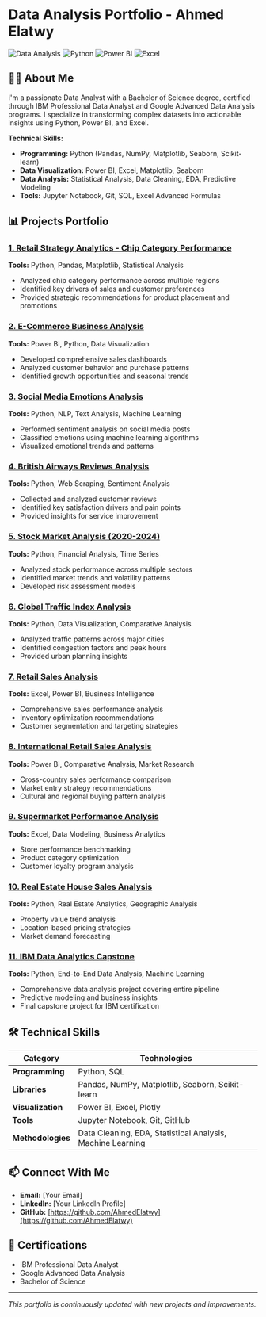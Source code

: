 # Data Analysis Portfolio - Ahmed Elatwy

![Data Analysis](https://img.shields.io/badge/Data-Analysis-blue)
![Python](https://img.shields.io/badge/Python-Expert-green)
![Power BI](https://img.shields.io/badge/Power_BI-Pro-yellow)
![Excel](https://img.shields.io/badge/Excel-Advanced-orange)

## 👨‍💻 About Me

I'm a passionate Data Analyst with a Bachelor of Science degree, certified through IBM Professional Data Analyst and Google Advanced Data Analysis programs. I specialize in transforming complex datasets into actionable insights using Python, Power BI, and Excel.

**Technical Skills:**
- **Programming:** Python (Pandas, NumPy, Matplotlib, Seaborn, Scikit-learn)
- **Data Visualization:** Power BI, Excel, Matplotlib, Seaborn
- **Data Analysis:** Statistical Analysis, Data Cleaning, EDA, Predictive Modeling
- **Tools:** Jupyter Notebook, Git, SQL, Excel Advanced Formulas

## 📊 Projects Portfolio

### [1. Retail Strategy Analytics - Chip Category Performance](projects/retail-strategy-analytics/)
**Tools:** Python, Pandas, Matplotlib, Statistical Analysis
- Analyzed chip category performance across multiple regions
- Identified key drivers of sales and customer preferences
- Provided strategic recommendations for product placement and promotions

### [2. E-Commerce Business Analysis](projects/e-commerce-analysis/)
**Tools:** Power BI, Python, Data Visualization
- Developed comprehensive sales dashboards
- Analyzed customer behavior and purchase patterns
- Identified growth opportunities and seasonal trends

### [3. Social Media Emotions Analysis](projects/social-media-emotions/)
**Tools:** Python, NLP, Text Analysis, Machine Learning
- Performed sentiment analysis on social media posts
- Classified emotions using machine learning algorithms
- Visualized emotional trends and patterns

### [4. British Airways Reviews Analysis](projects/british-airways-reviews/)
**Tools:** Python, Web Scraping, Sentiment Analysis
- Collected and analyzed customer reviews
- Identified key satisfaction drivers and pain points
- Provided insights for service improvement

### [5. Stock Market Analysis (2020-2024)](projects/stock-market-analysis/)
**Tools:** Python, Financial Analysis, Time Series
- Analyzed stock performance across multiple sectors
- Identified market trends and volatility patterns
- Developed risk assessment models

### [6. Global Traffic Index Analysis](projects/traffic-index/)
**Tools:** Python, Data Visualization, Comparative Analysis
- Analyzed traffic patterns across major cities
- Identified congestion factors and peak hours
- Provided urban planning insights

### [7. Retail Sales Analysis](projects/retail-analysis/)
**Tools:** Excel, Power BI, Business Intelligence
- Comprehensive sales performance analysis
- Inventory optimization recommendations
- Customer segmentation and targeting strategies

### [8. International Retail Sales Analysis](projects/international-retail-sales/)
**Tools:** Power BI, Comparative Analysis, Market Research
- Cross-country sales performance comparison
- Market entry strategy recommendations
- Cultural and regional buying pattern analysis

### [9. Supermarket Performance Analysis](projects/supermarket-analysis/)
**Tools:** Excel, Data Modeling, Business Analytics
- Store performance benchmarking
- Product category optimization
- Customer loyalty program analysis

### [10. Real Estate House Sales Analysis](projects/house-sales/)
**Tools:** Python, Real Estate Analytics, Geographic Analysis
- Property value trend analysis
- Location-based pricing strategies
- Market demand forecasting

### [11. IBM Data Analytics Capstone](projects/ibm-capstone/)
**Tools:** Python, End-to-End Data Analysis, Machine Learning
- Comprehensive data analysis project covering entire pipeline
- Predictive modeling and business insights
- Final capstone project for IBM certification

## 🛠️ Technical Skills

| Category | Technologies |
|----------|--------------|
| **Programming** | Python, SQL |
| **Libraries** | Pandas, NumPy, Matplotlib, Seaborn, Scikit-learn |
| **Visualization** | Power BI, Excel, Plotly |
| **Tools** | Jupyter Notebook, Git, GitHub |
| **Methodologies** | Data Cleaning, EDA, Statistical Analysis, Machine Learning |

## 📫 Connect With Me

- **Email:** [Your Email]
- **LinkedIn:** [Your LinkedIn Profile]
- **GitHub:** [https://github.com/AhmedElatwy](https://github.com/AhmedElatwy)

## 📄 Certifications

- IBM Professional Data Analyst
- Google Advanced Data Analysis
- Bachelor of Science

---

*This portfolio is continuously updated with new projects and improvements.*
